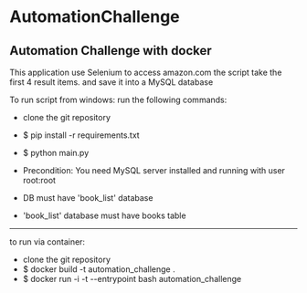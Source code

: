 # AutomationChallenge
Automation Challenge with docker
---------------------------------

This application use Selenium to access amazon.com
the script take the first 4 result items.
and save it into a MySQL database


To run script from windows:
run the following commands:
  * clone the git repository
  * $ pip install -r requirements.txt
  * $ python main.py
  
* Precondition: You need MySQL server installed and running with user root:root
* DB must have 'book_list' database
* 'book_list' database must have books table

----------------------------------------------------------------------------------
to run via container:
  * clone the git repository
  * $ docker build -t automation_challenge .
  * $ docker run -i -t --entrypoint bash automation_challenge
